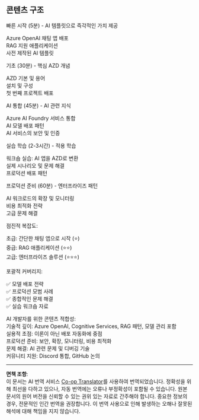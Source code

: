 <!--
CO_OP_TRANSLATOR_METADATA:
{
  "original_hash": "f043362c5ed91c41a815609e4f16bd48",
  "translation_date": "2025-09-12T17:21:31+00:00",
  "source_file": "course-outline.md",
  "language_code": "ko"
}
-->
## 콘텐츠 구조

빠른 시작 (5분) - AI 템플릿으로 즉각적인 가치 제공

Azure OpenAI 채팅 앱 배포  
RAG 지원 애플리케이션  
사전 제작된 AI 템플릿  

기초 (30분) - 핵심 AZD 개념

AZD 기본 및 용어  
설치 및 구성  
첫 번째 프로젝트 배포  

AI 통합 (45분) - AI 관련 지식

Azure AI Foundry 서비스 통합  
AI 모델 배포 패턴  
AI 서비스의 보안 및 인증  

실습 학습 (2-3시간) - 적용 학습

워크숍 실습: AI 앱을 AZD로 변환  
실제 시나리오 및 문제 해결  
프로덕션 배포 패턴  

프로덕션 준비 (60분) - 엔터프라이즈 패턴

AI 워크로드의 확장 및 모니터링  
비용 최적화 전략  
고급 문제 해결  

점진적 복잡도:

초급: 간단한 채팅 앱으로 시작 (⭐)  
중급: RAG 애플리케이션 (⭐⭐)  
고급: 엔터프라이즈 솔루션 (⭐⭐⭐)  

포괄적 커버리지:

✅ 모델 배포 전략  
✅ 프로덕션 모범 사례  
✅ 종합적인 문제 해결  
✅ 실습 워크숍 자료  

AI 개발자를 위한 콘텐츠 적합성:  
기술적 깊이: Azure OpenAI, Cognitive Services, RAG 패턴, 모델 관리 포함  
실용적 초점: 이론이 아닌 배포 자동화에 중점  
프로덕션 준비: 보안, 확장, 모니터링, 비용 최적화  
문제 해결: AI 관련 문제 및 디버깅 기술  
커뮤니티 지원: Discord 통합, GitHub 논의  

---

**면책 조항**:  
이 문서는 AI 번역 서비스 [Co-op Translator](https://github.com/Azure/co-op-translator)를 사용하여 번역되었습니다. 정확성을 위해 최선을 다하고 있으나, 자동 번역에는 오류나 부정확성이 포함될 수 있습니다. 원본 문서의 원어 버전을 신뢰할 수 있는 권위 있는 자료로 간주해야 합니다. 중요한 정보의 경우, 전문적인 인간 번역을 권장합니다. 이 번역 사용으로 인해 발생하는 오해나 잘못된 해석에 대해 책임을 지지 않습니다.